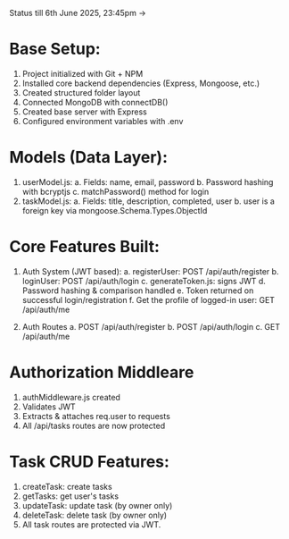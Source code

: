 Status till 6th June 2025, 23:45pm ->

# Base Setup:
1. Project initialized with Git + NPM
2. Installed core backend dependencies (Express, Mongoose, etc.)
3. Created structured folder layout
4. Connected MongoDB with connectDB()
5. Created base server with Express
6. Configured environment variables with .env

# Models (Data Layer):
1. userModel.js:
    a. Fields: name, email, password
    b. Password hashing with bcryptjs
    c. matchPassword() method for login
2. taskModel.js:
    a. Fields: title, description, completed, user
    b. user is a foreign key via mongoose.Schema.Types.ObjectId

# Core Features Built:
1. Auth System (JWT based):
    a. registerUser: POST /api/auth/register
    b. loginUser: POST /api/auth/login
    c. generateToken.js: signs JWT
    d. Password hashing & comparison handled
    e. Token returned on successful login/registration
    f. Get the profile of logged-in user: GET /api/auth/me

2. Auth Routes
    a. POST /api/auth/register
    b. POST /api/auth/login
    c. GET /api/auth/me

# Authorization Middleare
1. authMiddleware.js created
2. Validates JWT
3. Extracts & attaches req.user to requests
4. All /api/tasks routes are now protected

# Task CRUD Features:
1. createTask: create tasks
2. getTasks: get user's tasks
3. updateTask: update task (by owner only)
4. deleteTask: delete task (by owner only)
5. All task routes are protected via JWT.

